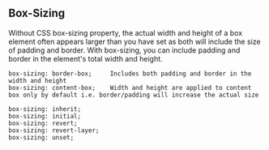 ## Box-Sizing

Without CSS box-sizing property, the actual width and height of a box element often appears larger than you have set as both will include the size of padding and border. With box-sizing, you can include padding and border in the element's total width and height.

```
box-sizing: border-box;     Includes both padding and border in the width and height
box-sizing: content-box;    Width and height are applied to content box only by default i.e. border/padding will increase the actual size 

box-sizing: inherit;
box-sizing: initial;
box-sizing: revert;
box-sizing: revert-layer;
box-sizing: unset;
```


